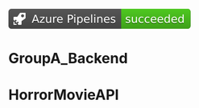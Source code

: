 [![Build Status](robotdostopif.GroupA_Backend)](https://dev.azure.com/aroncederlund/HorrorMovieWebApi/_build/latest?definitionId=1&branchName=master)



# GroupA_Backend

# HorrorMovieAPI



### 
